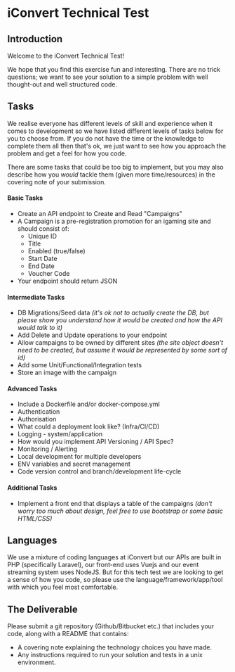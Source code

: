 # iConvert Technical Test

## Introduction

Welcome to the iConvert Technical Test!

We hope that you find this exercise fun and interesting. There are no trick questions; we want to see your solution to a simple problem with well thought-out and well structured code.

## Tasks

We realise everyone has different levels of skill and experience when it comes to development so we have listed different levels of tasks below for you to choose from. If you do not have the time or the knowledge to complete them all then that's ok, we just want to see how you approach the problem and get a feel for how you code.

There are some tasks that could be too big to implement, but you may also describe how you _would_ tackle them (given more time/resources) in the covering note of your submission.

#### Basic Tasks
* Create an API endpoint to Create and Read "Campaigns"
* A Campaign is a pre-registration promotion for an igaming site and should consist of:
    * Unique ID
    * Title
    * Enabled (true/false)
    * Start Date
    * End Date
    * Voucher Code
* Your endpoint should return JSON

#### Intermediate Tasks
* DB Migrations/Seed data _(it's ok not to actually create the DB, but please show you understand how it would be created and how the API would talk to it)_
* Add Delete and Update operations to your endpoint
* Allow campaigns to be owned by different sites _(the site object doesn't need to be created, but assume it would be represented by some sort of id)_
* Add some Unit/Functional/Integration tests
* Store an image with the campaign

#### Advanced Tasks
* Include a Dockerfile and/or docker-compose.yml
* Authentication
* Authorisation
* What could a deployment look like? (Infra/CI/CD)
* Logging - system/application
* How would you implement API Versioning / API Spec?
* Monitoring / Alerting
* Local development for multiple developers
* ENV variables and secret management
* Code version control and branch/development life-cycle

#### Additional Tasks
* Implement a front end that displays a table of the campaigns _(don't worry too much about design, feel free to use bootstrap or some basic HTML/CSS)_

## Languages

We use a mixture of coding languages at iConvert but our APIs are built in PHP (specifically Laravel), our front-end uses Vuejs and our event streaming system uses NodeJS. But for this tech test we are looking to get a sense of how you code, so please use the language/framework/app/tool with which you feel most comfortable.

## The Deliverable

Please submit a git repository (Github/Bitbucket etc.) that includes your code, along with a README that contains:

* A covering note explaining the technology choices you have made.
* Any instructions required to run your solution and tests in a unix environment.
